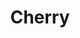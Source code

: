 ---
templateKey: blog-post
featuredpost: false
featuredimage: /assets/Cherry.png
title: Cherry
description: Fruit
testfield: 1276
---
